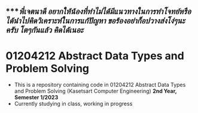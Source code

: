 ## ****พี่เจตนาดี อยากให้น้องที่ทำไม่ได้มีแนวทางในการทำโจทย์หรือได้นำไปคิดวิเคราะห์ในการแก้ปัญหา ขอร้องอย่าก็อปวางส่งโง่ๆนะครับ โตๆกันแล้ว คิดได้เนอะ*

# 01204212 Abstract Data Types and Problem Solving 
- This is a repository containing code in 01204212 Abstract Data Types and Problem Solving (Kasetsart Computer Engineering) **2nd Year, Semester 1/2023**
- Currently studying in class, working in progress
